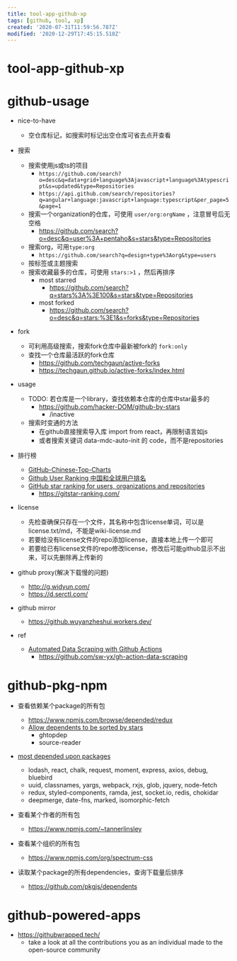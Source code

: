 ```yaml
---
title: tool-app-github-xp
tags: [github, tool, xp]
created: '2020-07-31T11:59:56.787Z'
modified: '2020-12-29T17:45:15.518Z'
---
```


# tool-app-github-xp

# github-usage

- nice-to-have
  - 空仓库标记，如搜索时标记出空仓库可省去点开查看

- 搜索
  - 搜索使用js或ts的项目
    - `https://github.com/search?o=desc&q=data+grid+language%3Ajavascript+language%3Atypescript&s=updated&type=Repositories`
    - `https://api.github.com/search/repositories?q=angular+language:javascript+language:typescript&per_page=5&page=1`
  - 搜索一个organization的仓库，可使用 `user/org:orgName` ，注意冒号后无空格
    - https://github.com/search?o=desc&q=user%3A+pentaho&s=stars&type=Repositories
  - 搜索org，可用`type:org`
    - `https://github.com/search?q=design+type%3Aorg&type=users`
  - 按标签或主题搜索
  - 搜索收藏最多的仓库，可使用 `stars:>1` ，然后再排序
    - most starred
      - https://github.com/search?q=stars%3A%3E100&s=stars&type=Repositories
    - most forked
      - https://github.com/search?o=desc&q=stars:%3E1&s=forks&type=Repositories

- fork
  - 可利用高级搜索，搜索fork仓库中最新被fork的 `fork:only`
  - 查找一个仓库最活跃的fork仓库
    - https://github.com/techgaun/active-forks
    - https://techgaun.github.io/active-forks/index.html

- usage
  - TODO: 若仓库是一个library，查找依赖本仓库的仓库中star最多的
    - https://github.com/hacker-DOM/github-by-stars
      - /inactive
  - 搜索时变通的方法
    - 在github直接搜索导入库 import from react，再限制语言如js
    - 或者搜索关键词 data-mdc-auto-init 的 code，而不是repositories

- 排行榜
  - [GitHub-Chinese-Top-Charts](https://github.com/kon9chunkit/GitHub-Chinese-Top-Charts)
  - [Github User Ranking 中国和全球用户排名](https://github.com/jaywcjlove/github-rank)
  - [GitHub star ranking for users, organizations and repositories](https://github.com/k0kubun/gitstar-ranking)
    - https://gitstar-ranking.com/

- license
  - 先检查确保只存在一个文件，其名称中包含license单词，可以是license.txt/md，不能是wiki-license.md
  - 若要给没有license文件的repo添加license，直接本地上传一个即可
  - 若要给已有license文件的repo修改license，修改后可能github显示不出来，可以先删除再上传新的

- github proxy(解决下载慢的问题)
  - http://g.widyun.com/
  - https://d.serctl.com/
- github mirror
  - https://github.wuyanzheshui.workers.dev/

- ref
  - [Automated Data Scraping with Github Actions](https://www.swyx.io/github-scraping/)
    - https://github.com/sw-yx/gh-action-data-scraping

# github-pkg-npm

- 查看依赖某个package的所有包
  - https://www.npmjs.com/browse/depended/redux
  - [Allow dependents to be sorted by stars](https://github.com/isaacs/github/issues/1537)
    - ghtopdep
    - source-reader

- [most depended upon packages](https://www.npmjs.com/browse/depended)
  - lodash, react, chalk, request, moment, express, axios, debug, bluebird
  - uuid, classnames, yargs, webpack, rxjs, glob, jquery, node-fetch
  - redux, styled-components, ramda, jest, socket.io, redis, chokidar
  - deepmerge, date-fns, marked, isomorphic-fetch

- 查看某个作者的所有包
  - https://www.npmjs.com/~tannerlinsley
- 查看某个组织的所有包
  - https://www.npmjs.com/org/spectrum-css

- 读取某个package的所有dependencies，查询下载量后排序
  - https://github.com/pkgjs/dependents

# github-powered-apps

- https://githubwrapped.tech/
  - take a look at all the contributions you as an individual made to the open-source community
